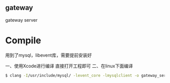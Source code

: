 ## gateway
gateway server


# Compile

用到了mysql，libevent库，需要提前安装好

一、使用Xcode进行编译
直接打开工程即可
二、在linux下面编译

```bash
$ clang -I/usr/include/mysql/ -levent_core -lmysqlclient -o gateway_server class_code_handle.c main.c
```



